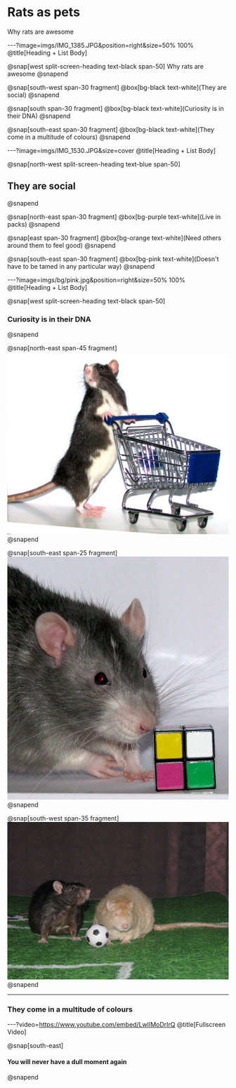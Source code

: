 # Rats as pets

Why rats are awesome

---?image=imgs/IMG_1385.JPG&position=right&size=50% 100%
@title[Heading + List Body]

@snap[west split-screen-heading text-black span-50]
Why rats are awesome
@snapend

@snap[south-west span-30 fragment]
@box[bg-black text-white](They are social)
@snapend

@snap[south span-30 fragment]
@box[bg-black text-white](Curiosity is in their DNA)
@snapend

@snap[south-east span-30 fragment]
@box[bg-black text-white](They come in a multitude of colours)
@snapend

---?image=imgs/IMG_1530.JPG&size=cover
@title[Heading + List Body]

@snap[north-west split-screen-heading text-blue span-50]
## They are social
@snapend

@snap[north-east span-30 fragment]
@box[bg-purple text-white](Live in packs)
@snapend

@snap[east span-30 fragment]
@box[bg-orange text-white](Need others around them to feel good)
@snapend

@snap[south-east span-30 fragment]
@box[bg-pink text-white](Doesn't have to be tamed in any particular way)
@snapend

---?image=imgs/bg/pink.jpg&position=right&size=50% 100%
@title[Heading + List Body]

@snap[west split-screen-heading text-black span-50]
### Curiosity is in their DNA
@snapend

@snap[north-east span-45 fragment]
![Mabel](imgs/IMG_1294.JPG)
@snapend

@snap[south-east span-25 fragment]
![Sid](imgs/IMG_1874.JPG)
@snapend

@snap[south-west span-35 fragment]
![Football](imgs/IMG_1627.JPG)
@snapend

---
### They come in a multitude of colours

---?video=https://www.youtube.com/embed/LwlIMoDrIrQ
@title[Fullscreen Video]

@snap[south-east]
<h4>You will never have a dull moment again</h4>
@snapend
